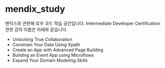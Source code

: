 # mendix_study
멘딕스와 관련해 로우 코드 학습 공간입니다.
Intermediate Developer Certification 관련 강의 이름은 아래와 같습니다. 
- Unlocking True Collaboration
- Constrain Your Data Using Xpath
- Create an App with Advanced Page Building
- Building an Event App using Microflows
- Expand Your Domain Modeling Skills
